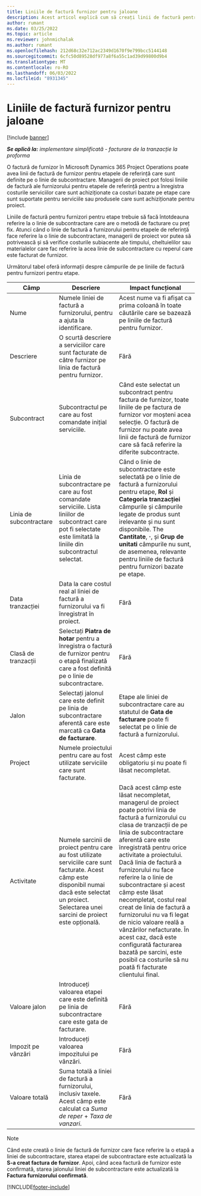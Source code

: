 ```yaml
---
title: Liniile de factură furnizor pentru jaloane
description: Acest articol explică cum să creați linii de factură pentru furnizori pentru etapele unui subcontract.
author: rumant
ms.date: 03/25/2022
ms.topic: article
ms.reviewer: johnmichalak
ms.author: rumant
ms.openlocfilehash: 212d68c32e712ac2349d1670f9e799bcc5144148
ms.sourcegitcommit: 6cfc50d89528df977a8f6a55c1ad39d99800d9b4
ms.translationtype: MT
ms.contentlocale: ro-RO
ms.lasthandoff: 06/03/2022
ms.locfileid: "8931345"
---
```

# <a name="vendor-invoice-lines-for-milestones"></a>Liniile de factură furnizor pentru jaloane

[!include [banner](../../includes/dataverse-preview.md)]

_**Se aplică la:** implementare simplificată - facturare de la tranzacție la proforma_

O factură de furnizor în Microsoft Dynamics 365 Project Operations poate avea linii de factură de furnizor pentru etapele de referință care sunt definite pe o linie de subcontractare. Managerii de proiect pot folosi liniile de factură ale furnizorului pentru etapele de referință pentru a înregistra costurile serviciilor care sunt achiziționate ca costuri bazate pe etape care sunt suportate pentru serviciile sau produsele care sunt achiziționate pentru proiect.

Liniile de factură pentru furnizori pentru etape trebuie să facă întotdeauna referire la o linie de subcontractare care are o metodă de facturare cu preț fix. Atunci când o linie de factură a furnizorului pentru etapele de referință face referire la o linie de subcontractare, managerii de proiect vor putea să potrivească și să verifice costurile subiacente ale timpului, cheltuielilor sau materialelor care fac referire la acea linie de subcontractare cu reperul care este facturat de furnizor.

Următorul tabel oferă informații despre câmpurile de pe liniile de factură pentru furnizori pentru etape.

| Câmp | Descriere | Impact funcțional |
| --- | --- | --- |
| Nume | Numele liniei de factură a furnizorului, pentru a ajuta la identificare. | Acest nume va fi afișat ca prima coloană în toate căutările care se bazează pe liniile de factură pentru furnizor. |
| Descriere | O scurtă descriere a serviciilor care sunt facturate de către furnizor pe linia de factură pentru furnizor. | Fără |
| Subcontract | Subcontractul pe care au fost comandate inițial serviciile. | Când este selectat un subcontract pentru factura de furnizor, toate liniile de pe factura de furnizor vor moșteni acea selecție. O factură de furnizor nu poate avea linii de factură de furnizor care să facă referire la diferite subcontracte. |
| Linia de subcontractare | Linia de subcontractare pe care au fost comandate serviciile. Lista liniilor de subcontract care pot fi selectate este limitată la liniile din subcontractul selectat. | Când o linie de subcontractare este selectată pe o linie de factură a furnizorului pentru etape, **Rol** și **Categoria tranzacției** câmpurile și câmpurile legate de produs sunt irelevante și nu sunt disponibile. The **Cantitate**, **·**, și **Grup de unitati** câmpurile nu sunt, de asemenea, relevante pentru liniile de factură pentru furnizori bazate pe etape. |
| Data tranzacției | Data la care costul real al liniei de factură a furnizorului va fi înregistrat în proiect. | Fără |
| Clasă de tranzacții | Selectați **Piatra de hotar** pentru a înregistra o factură de furnizor pentru o etapă finalizată care a fost definită pe o linie de subcontractare. | Fără |
| Jalon | Selectați jalonul care este definit pe linia de subcontractare aferentă care este marcată ca **Gata de facturare**. | Etape ale liniei de subcontractare care au statutul de **Gata de facturare** poate fi selectat pe o linie de factură a furnizorului. |
| Project | Numele proiectului pentru care au fost utilizate serviciile care sunt facturate. | Acest câmp este obligatoriu și nu poate fi lăsat necompletat. |
| Activitate | Numele sarcinii de proiect pentru care au fost utilizate serviciile care sunt facturate. Acest câmp este disponibil numai dacă este selectat un proiect. Selectarea unei sarcini de proiect este opțională. | Dacă acest câmp este lăsat necompletat, managerul de proiect poate potrivi linia de factură a furnizorului cu clasa de tranzacții de pe linia de subcontractare aferentă care este înregistrată pentru orice activitate a proiectului. Dacă linia de factură a furnizorului nu face referire la o linie de subcontractare și acest câmp este lăsat necompletat, costul real creat de linia de factură a furnizorului nu va fi legat de nicio valoare reală a vânzărilor nefacturate. În acest caz, dacă este configurată facturarea bazată pe sarcini, este posibil ca costurile să nu poată fi facturate clientului final. |
| Valoare jalon | Introduceți valoarea etapei care este definită pe linia de subcontractare care este gata de facturare. | Fără |
| Impozit pe vânzări | Introduceți valoarea impozitului pe vânzări. | Fără |
| Valoare totală | Suma totală a liniei de factură a furnizorului, inclusiv taxele. Acest câmp este calculat ca *Suma de reper* + *Taxa de vanzari*. | Fără |

> [!NOTE]
> Când este creată o linie de factură de furnizor care face referire la o etapă a liniei de subcontractare, starea etapei de subcontractare este actualizată la **S-a creat factura de furnizor**. Apoi, când acea factură de furnizor este confirmată, starea jalonului liniei de subcontractare este actualizată la **Factura furnizorului confirmată**.

[!INCLUDE[footer-include](../../includes/footer-banner.md)]
